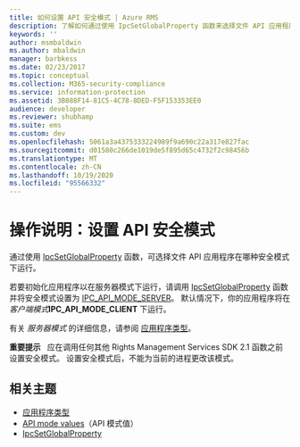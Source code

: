```yaml
---
title: 如何设置 API 安全模式 | Azure RMS
description: 了解如何通过使用 IpcSetGlobalProperty 函数来选择文件 API 应用程序在哪种安全模式下运行来设置 API 安全模式。
keywords: ''
author: msmbaldwin
ms.author: mbaldwin
manager: barbkess
ms.date: 02/23/2017
ms.topic: conceptual
ms.collection: M365-security-compliance
ms.service: information-protection
ms.assetid: 3B088F14-81C5-4C78-8DED-F5F153353EE0
audience: developer
ms.reviewer: shubhamp
ms.suite: ems
ms.custom: dev
ms.openlocfilehash: 5061a3a4375333224989f9a690c22a317e827fac
ms.sourcegitcommit: d01580c266de1019de5f895d65c4732f2c98456b
ms.translationtype: MT
ms.contentlocale: zh-CN
ms.lasthandoff: 10/19/2020
ms.locfileid: "95566332"
---
```

# <a name="how-to-set-the-api-security-mode"></a>操作说明：设置 API 安全模式

通过使用 [IpcSetGlobalProperty](/previous-versions/windows/desktop/msipc/ipcsetglobalproperty) 函数，可选择文件 API 应用程序在哪种安全模式下运行。

若要初始化应用程序以在服务器模式下运行，请调用 [IpcSetGlobalProperty](/previous-versions/windows/desktop/msipc/ipcsetglobalproperty) 函数并将安全模式设置为 [IPC\_API\_MODE\_SERVER](/previous-versions/windows/desktop/msipc/api-mode-values)。 默认情况下，你的应用程序将在 *客户端模式***IPC\_API\_MODE\_CLIENT** 下运行。

有关 *服务器模式* 的详细信息，请参阅 [应用程序类型](application-types.md)。

**重要提示**   应在调用任何其他 Rights Management Services SDK 2.1 函数之前设置安全模式。 设置安全模式后，不能为当前的进程更改该模式。

## <a name="related-topics"></a>相关主题

* [应用程序类型](application-types.md)
* [API mode values](/previous-versions/windows/desktop/msipc/api-mode-values)（API 模式值）
* [IpcSetGlobalProperty](/previous-versions/windows/desktop/msipc/ipcsetglobalproperty)